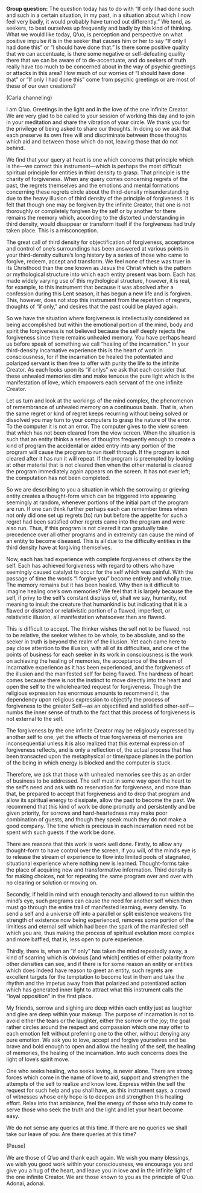 <p class="group-question"><strong>Group question:</strong> The question today has to do with “If only I had done such and such in a certain situation, in my past, in a situation about which I now feel very badly, it would probably have turned out differently.” We tend, as seekers, to beat ourselves up frequently and badly by this kind of thinking. What we would like today, Q’uo, is perception and perspective on what positive impulse it is in the seeker that causes him or her to say “If only I had done this” or “I should have done that.” Is there some positive quality that we can accentuate, is there some negative or self-defeating quality there that we can be aware of to de-accentuate, and do seekers of truth really have too much to be concerned about in the way of psychic greetings or attacks in this area? How much of our worries of “I should have done that” or “If only I had done this” come from psychic greetings or are most of these of our own creations?</p>
<p class="channel-type">(Carla channeling)</p>
<p>I am Q’uo. Greetings in the light and in the love of the one infinite Creator. We are very glad to be called to your session of working this day and to join in your meditation and share the vibration of your circle. We thank you for the privilege of being asked to share our thoughts. In doing so we ask that each preserve its own free will and discriminate between those thoughts which aid and between those which do not, leaving those that do not behind.</p>
<p>We find that your query at heart is one which concerns that principle which is the—we correct this instrument—which is perhaps the most difficult spiritual principle for entities in third density to grasp. That principle is the charity of forgiveness. When any query comes concerning regrets of the past, the regrets themselves and the emotions and mental formations concerning these regrets circle about the third-density misunderstanding due to the heavy illusion of third density of the principle of forgiveness. It is felt that though one may be forgiven by the infinite Creator, that one is not thoroughly or completely forgiven by the self or by another for there remains the memory which, according to the distorted understanding in third density, would disappear or transform itself if the forgiveness had truly taken place. This is a misconception.</p>
<p>The great call of third density for objectification of forgiveness, acceptance and control of one’s surroundings has been answered at various points in your third-density culture’s long history by a series of those who came to forgive, redeem, accept and transform. We feel none of these was truer in its Christhood than the one known as Jesus the Christ which is the pattern or mythological structure into which each entity present was born. Each has made widely varying use of this mythological structure, however, it is real, for example, to this instrument that because it was absolved after a confession during this Lent season, it has begun a new life and is forgiven. This, however, does not stop this instrument from the repetition of regrets, thoughts of “if only,” and desires that the past could be played again.</p>
<p>So we have the situation where forgiveness is intellectually considered as being accomplished but within the emotional portion of the mind, body and spirit the forgiveness is not believed because the self deeply rejects the forgiveness since there remains unhealed memory. You have perhaps heard us before speak of something we call “healing of the incarnation.” In your third-density incarnative experience this is the heart of work in consciousness, for if the incarnation be healed the potentiated and polarized servant is then free to offer with purity the life to the infinite Creator. As each looks upon its “if onlys” we ask that each consider that these unhealed memories dim and make tenuous the pure light which is the manifestation of love, which empowers each servant of the one infinite Creator.</p>
<p>Let us turn and look at the workings of the mind complex, the phenomenon of remembrance of unhealed memory on a continuous basis. That is, when the same regret or kind of regret keeps recurring without being solved or dissolved you may turn to your computers to grasp the nature of the error. To the computer it is not an error. The computer gives to the view screen that which has not been cleared from the view screen. When the situation is such that an entity thinks a series of thoughts frequently enough to create a kind of program the accidental or aided entry into any portion of the program will cause the program to run itself through. If the program is not cleared after it has run it will repeat. If the program is preempted by looking at other material that is not cleared then when the other material is cleared the program immediately again appears on the screen. It has not ever left; the computation has not been completed.</p>
<p>So we are describing to you a situation in which the sorrowing or grieving entity creates a thought-form which can be triggered into appearing seemingly at random, whenever portions of the initial part of the program are run. If one can think further perhaps each can remember times when not only did one set up regrets [to] run but before the appetite for such a regret had been satisfied other regrets came into the program and were also run. Thus, if this program is not cleared it can gradually take precedence over all other programs and in extremity can cause the mind of an entity to become diseased. This is all due to the difficulty entities in the third density have at forgiving themselves.</p>
<p>Now, each has had experience with complete forgiveness of others by the self. Each has achieved forgiveness with regard to others who have seemingly caused catalyst to occur for the self which was painful. With the passage of time the words “I forgive you” become entirely and wholly true. The memory remains but it has been healed. Why then is it difficult to imagine healing one’s own memories? We feel that it is largely because the self, if privy to the self’s constant displays of, shall we say, humanity, not meaning to insult the creature that humankind is but indicating that it is a flawed or distorted or relativistic portion of a flawed, imperfect, or relativistic illusion, all manifestation whatsoever then are flawed.</p>
<p>This is difficult to accept. The thinker wishes the self not to be flawed, not to be relative, the seeker wishes to be whole, to be absolute, and so the seeker in truth is beyond the realm of the illusion. Yet each came here to pay close attention to the illusion, with all of its difficulties, and one of the points of business for each seeker in its work in consciousness is the work on achieving the healing of memories, the acceptance of the stream of incarnative experience as it has been experienced, and the forgiveness of the illusion and the manifested self for being flawed. The hardness of heart comes because there is not the instinct to move directly into the heart and open the self to the wholehearted request for forgiveness. Though the religious expression has enormous amounts to recommend it, the dependency upon religious expression to objectify the process of forgiveness to the greater Self—as an objectified and solidified other-self—numbs the inner sense of truth to the fact that this process of forgiveness is not external to the self.</p>
<p>The forgiveness by the one infinite Creator may be religiously expressed by another self to one, yet the effects of true forgiveness of memories are inconsequential unless it is also realized that this external expression of forgiveness reflects, and is only a reflection of, the actual process that has been transacted upon the metaphysical or time/space planes in the portion of the being in which energy is blocked and the computer is stuck.</p>
<p>Therefore, we ask that those with unhealed memories see this as an order of business to be addressed. The self must in some way open the heart to the self’s need and ask with no reservation for forgiveness, and more than that, be prepared to accept that forgiveness and to drop that program and allow its spiritual energy to dissipate, allow the past to become the past. We recommend that this kind of work be done promptly and persistently and be given priority, for sorrows and hard-heartedness may make poor combination of guests, and though they speak much they do not make a good company. The time which is precious in each incarnation need not be spent with such guests if the work be done.</p>
<p>There are reasons that this work is work well done. Firstly, to allow any thought-form to have control over the screen, if you will, of the mind’s eye is to release the stream of experience to flow into limited pools of stagnated, situational experience where nothing new is learned. Thought-forms take the place of acquiring new and transformative information. Third density is for making choices, not for repeating the same program over and over with no clearing or solution or moving on.</p>
<p>Secondly, if held in mind with enough tenacity and allowed to run within the mind’s eye, such programs can cause the need for another self which then must go through the entire trail of manifested learning, every density. To send a self and a universe off into a parallel or split existence weakens the strength of existence now being experienced, removes some portion of the limitless and eternal self which had been the spark of the manifested self which you are, thus making the process of spiritual evolution more complex and more baffled, that is, less open to pure experience.</p>
<p>Thirdly, there is, when an “if only” has taken the mind repeatedly away, a kind of scarring which is obvious [and which] entities of either polarity from other densities can see, and if there is for some reason an entity or entities which does indeed have reason to greet an entity, such regrets are excellent targets for the temptation to become lost in them and take the rhythm and the impetus away from that polarized and potentiated action which has generated inner light to attract what this instrument calls the “loyal opposition” in the first place.</p>
<p>My friends, sorrow and sighing are deep within each entity just as laughter and glee are deep within your makeup. The purpose of incarnation is not to avoid either the tears or the laughter, either the sorrow or the joy; the goal rather circles around the respect and compassion which one may offer to each emotion felt without preferring one to the other, without denying any pure emotion. We ask you to love, accept and forgive yourselves and be brave and bold enough to open and allow the healing of the self, the healing of memories, the healing of the incarnation. Into such concerns does the light of love’s spirit move.</p>
<p>One who seeks healing, who seeks loving, is never alone. There are strong forces which come in the name of love to aid, support and strengthen the attempts of the self to realize and know love. Express within the self the request for such help and you shall have, as this instrument says, a crowd of witnesses whose only hope is to deepen and strengthen this healing effort. Relax into that ambiance, feel the energy of those who truly come to serve those who seek the truth and the light and let your heart become easy.</p>
<p>We do not sense any queries at this time. If there are no queries we shall take our leave of you. Are there queries at this time?</p>
<p class="comment">(Pause)</p>
<p>We are those of Q’uo and thank each again. We wish you many blessings, we wish you good work within your consciousness, we encourage you and give you a hug of the heart, and leave you in love and in the infinite light of the one infinite Creator. We are those known to you as the principle of Q’uo. Adonai, adonai.</p>